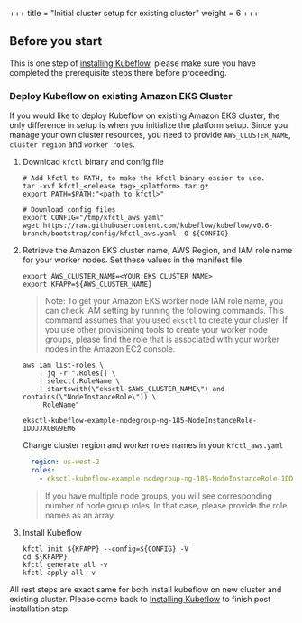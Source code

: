+++
title = "Initial cluster setup for existing cluster"
weight = 6
+++

## Before you start

This is one step of [installing Kubeflow](/docs/aws/deploy/install-kubeflow), please make sure you have completed the prerequisite steps there before proceeding.

### Deploy Kubeflow on existing Amazon EKS Cluster

If you would like to deploy Kubeflow on existing Amazon EKS cluster, the only difference in setup is when you initialize the platform setup. Since you manage your own cluster resources, you need to provide `AWS_CLUSTER_NAME`, `cluster region` and `worker roles`.

1. Download `kfctl` binary and config file

    ```shell
    # Add kfctl to PATH, to make the kfctl binary easier to use.
    tar -xvf kfctl_<release tag>_<platform>.tar.gz
    export PATH=$PATH:"<path to kfctl>"

    # Download config files
    export CONFIG="/tmp/kfctl_aws.yaml"
    wget https://raw.githubusercontent.com/kubeflow/kubeflow/v0.6-branch/bootstrap/config/kfctl_aws.yaml -O ${CONFIG}
    ```


1. Retrieve the Amazon EKS cluster name, AWS Region, and IAM role name for your worker nodes. Set these values in the manifest file.

    ```shell
    export AWS_CLUSTER_NAME=<YOUR EKS CLUSTER NAME>
    export KFAPP=${AWS_CLUSTER_NAME}
    ```

    > Note: To get your Amazon EKS worker node IAM role name, you can check IAM setting by running the following commands. This command assumes that you used `eksctl` to create your cluster. If you use other provisioning tools to create your worker node groups, please find the role that is associated with your worker nodes in the Amazon EC2 console.

    ```shell
    aws iam list-roles \
        | jq -r ".Roles[] \
        | select(.RoleName \
        | startswith(\"eksctl-$AWS_CLUSTER_NAME\") and contains(\"NodeInstanceRole\")) \
        .RoleName"

    eksctl-kubeflow-example-nodegroup-ng-185-NodeInstanceRole-1DDJJXQBG9EM6
    ```

    Change cluster region and worker roles names in your `kfctl_aws.yaml`
    ```yaml
      region: us-west-2
      roles:
        - eksctl-kubeflow-example-nodegroup-ng-185-NodeInstanceRole-1DDJJXQBG9EM6
    ```
    > If you have multiple node groups, you will see corresponding number of node group roles. In that case, please provide the role names as an array.

1. Install Kubeflow

    ```shell
    kfctl init ${KFAPP} --config=${CONFIG} -V
    cd ${KFAPP}
    kfctl generate all -v
    kfctl apply all -v
    ```

All rest steps are exact same for both install kubeflow on new cluster and existing cluster. Please come back to [Installing Kubeflow](/docs/aws/deploy/install-kubeflow) to finish post installation step.